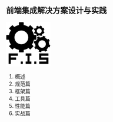 前端集成解决方案设计与实践
-------------------------

![](docs/images/logo_120x120.png?raw=true)

1. 概述
1. 规范篇
1. 框架篇
1. 工具篇
1. 性能篇
1. 实战篇